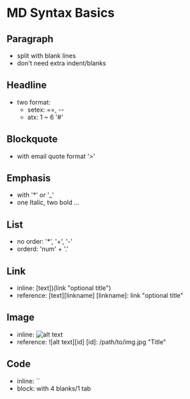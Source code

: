 MD Syntax Basics
===

Paragraph
---
* split with blank lines
* don't need extra indent/blanks

Headline
---
* two format:
    * setex: ==, --
    * atx: 1 ~ 6 '#'

Blockquote
---
* with email quote format '>'

Emphasis
---
* with '*' or '_'
* one Italic, two bold ...

List
---
* no order: '*', '+', '-'
* orderd: 'num' + '.'

Link
---
* inline:
	[text])(link "optional title")
* reference:
	[text][linkname]
	[linkname]: link "optional title"

Image
---
* inline:
	![alt text](/path/to/img.jpg "Title")
* reference:
	![alt text][id]
	[id]: /path/to/img.jpg "Title"

Code
---
* inline: ``
* block: with 4 blanks/1 tab
